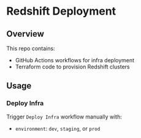 # Redshift Deployment 

## Overview
This repo contains:
- GitHub Actions workflows for infra deployment
- Terraform code to provision Redshift clusters

## Usage
### Deploy Infra
Trigger `Deploy Infra` workflow manually with:
- `environment`: `dev`, `staging`, or `prod`
